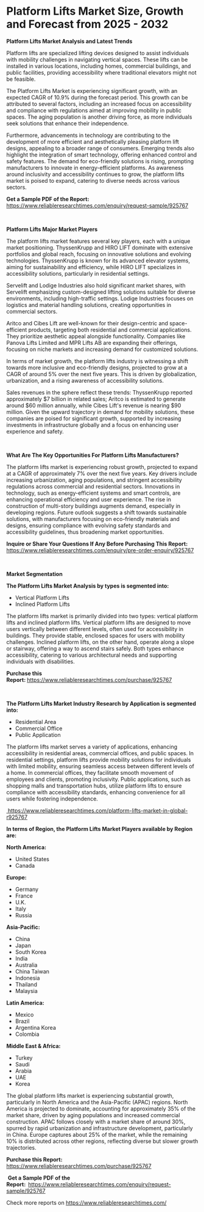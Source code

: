 <p><h1>Platform Lifts Market Size, Growth and Forecast from 2025 - 2032</h1></p><p><strong>Platform Lifts Market Analysis and Latest Trends</strong></p>
<p><p>Platform lifts are specialized lifting devices designed to assist individuals with mobility challenges in navigating vertical spaces. These lifts can be installed in various locations, including homes, commercial buildings, and public facilities, providing accessibility where traditional elevators might not be feasible. </p><p>The Platform Lifts Market is experiencing significant growth, with an expected CAGR of 10.9% during the forecast period. This growth can be attributed to several factors, including an increased focus on accessibility and compliance with regulations aimed at improving mobility in public spaces. The aging population is another driving force, as more individuals seek solutions that enhance their independence. </p><p>Furthermore, advancements in technology are contributing to the development of more efficient and aesthetically pleasing platform lift designs, appealing to a broader range of consumers. Emerging trends also highlight the integration of smart technology, offering enhanced control and safety features. The demand for eco-friendly solutions is rising, prompting manufacturers to innovate in energy-efficient platforms. As awareness around inclusivity and accessibility continues to grow, the platform lifts market is poised to expand, catering to diverse needs across various sectors.</p></p>
<p><strong>Get a Sample PDF of the Report:&nbsp;</strong> <a href="https://www.reliableresearchtimes.com/enquiry/request-sample/925767?utm_campaign=3313&utm_medium=2&utm_source=Github&utm_content=ia&utm_term=09042025&utm_id=platform-lifts">https://www.reliableresearchtimes.com/enquiry/request-sample/925767</a></p>
<p>&nbsp;</p>
<p><strong>Platform Lifts Major Market Players</strong></p>
<p><p>The platform lifts market features several key players, each with a unique market positioning. ThyssenKrupp and HIRO LIFT dominate with extensive portfolios and global reach, focusing on innovative solutions and evolving technologies. ThyssenKrupp is known for its advanced elevator systems, aiming for sustainability and efficiency, while HIRO LIFT specializes in accessibility solutions, particularly in residential settings.</p><p>Servelift and Lodige Industries also hold significant market shares, with Servelift emphasizing custom-designed lifting solutions suitable for diverse environments, including high-traffic settings. Lodige Industries focuses on logistics and material handling solutions, creating opportunities in commercial sectors.</p><p>Aritco and Cibes Lift are well-known for their design-centric and space-efficient products, targeting both residential and commercial applications. They prioritize aesthetic appeal alongside functionality. Companies like Panova Lifts Limited and MPR Lifts AB are expanding their offerings, focusing on niche markets and increasing demand for customized solutions.</p><p>In terms of market growth, the platform lifts industry is witnessing a shift towards more inclusive and eco-friendly designs, projected to grow at a CAGR of around 5% over the next five years. This is driven by globalization, urbanization, and a rising awareness of accessibility solutions.</p><p>Sales revenues in the sphere reflect these trends: ThyssenKrupp reported approximately $7 billion in related sales; Aritco is estimated to generate around $60 million annually, while Cibes Lift's revenue is nearing $90 million. Given the upward trajectory in demand for mobility solutions, these companies are poised for significant growth, supported by increasing investments in infrastructure globally and a focus on enhancing user experience and safety.</p></p>
<p>&nbsp;</p>
<p><strong>What Are The Key Opportunities For Platform Lifts Manufacturers?</strong></p>
<p><p>The platform lifts market is experiencing robust growth, projected to expand at a CAGR of approximately 7% over the next five years. Key drivers include increasing urbanization, aging populations, and stringent accessibility regulations across commercial and residential sectors. Innovations in technology, such as energy-efficient systems and smart controls, are enhancing operational efficiency and user experience. The rise in construction of multi-story buildings augments demand, especially in developing regions. Future outlook suggests a shift towards sustainable solutions, with manufacturers focusing on eco-friendly materials and designs, ensuring compliance with evolving safety standards and accessibility guidelines, thus broadening market opportunities.</p></p>
<p><strong>Inquire or Share Your Questions If Any Before Purchasing This Report:</strong> <a href="https://www.reliableresearchtimes.com/enquiry/pre-order-enquiry/925767?utm_campaign=3313&utm_medium=2&utm_source=Github&utm_content=ia&utm_term=09042025&utm_id=platform-lifts">https://www.reliableresearchtimes.com/enquiry/pre-order-enquiry/925767</a></p>
<p>&nbsp;</p>
<p><strong>Market Segmentation</strong></p>
<p><strong>The Platform Lifts Market Analysis by types is segmented into:</strong></p>
<p><ul><li>Vertical Platform Lifts</li><li>Inclined Platform Lifts</li></ul></p>
<p><p>The platform lifts market is primarily divided into two types: vertical platform lifts and inclined platform lifts. Vertical platform lifts are designed to move users vertically between different levels, often used for accessibility in buildings. They provide stable, enclosed spaces for users with mobility challenges. Inclined platform lifts, on the other hand, operate along a slope or stairway, offering a way to ascend stairs safely. Both types enhance accessibility, catering to various architectural needs and supporting individuals with disabilities.</p></p>
<p><strong>Purchase this Report:&nbsp;</strong><a href="https://www.reliableresearchtimes.com/purchase/925767?utm_campaign=3313&utm_medium=2&utm_source=Github&utm_content=ia&utm_term=09042025&utm_id=platform-lifts">https://www.reliableresearchtimes.com/purchase/925767</a></p>
<p>&nbsp;</p>
<p><strong>The Platform Lifts Market Industry Research by Application is segmented into:</strong></p>
<p><ul><li>Residential Area</li><li>Commercial Office</li><li>Public Application</li></ul></p>
<p><p>The platform lifts market serves a variety of applications, enhancing accessibility in residential areas, commercial offices, and public spaces. In residential settings, platform lifts provide mobility solutions for individuals with limited mobility, ensuring seamless access between different levels of a home. In commercial offices, they facilitate smooth movement of employees and clients, promoting inclusivity. Public applications, such as shopping malls and transportation hubs, utilize platform lifts to ensure compliance with accessibility standards, enhancing convenience for all users while fostering independence.</p></p>
<p><a href="https://www.reliableresearchtimes.com/platform-lifts-market-in-global-r925767?utm_campaign=3313&utm_medium=2&utm_source=Github&utm_content=ia&utm_term=09042025&utm_id=platform-lifts">&nbsp;https://www.reliableresearchtimes.com/platform-lifts-market-in-global-r925767</a></p>
<p><strong>In terms of Region, the Platform Lifts Market Players available by Region are:</strong></p>
<p>
    <p> <strong> North America: </strong>
        <ul>
            <li>United States</li>
            <li>Canada</li>
        </ul>
        </p> 
    <p> <strong> Europe: </strong>
        <ul>
            <li>Germany</li>
            <li>France</li>
            <li>U.K.</li>
            <li>Italy</li>
            <li>Russia</li>
        </ul>
        </p> 
    <p> <strong> Asia-Pacific: </strong>
        <ul>
            <li>China</li>
            <li>Japan</li>
            <li>South Korea</li>
            <li>India</li>
            <li>Australia</li>
            <li>China Taiwan</li>
            <li>Indonesia</li>
            <li>Thailand</li>
            <li>Malaysia</li>
        </ul>
        </p> 
    <p> <strong> Latin America: </strong>
        <ul>
            <li>Mexico</li>
            <li>Brazil</li>
            <li>Argentina Korea</li>
            <li>Colombia</li>
        </ul>
        </p> 
    <p> <strong> Middle East & Africa: </strong>
        <ul>
            <li>Turkey</li>
            <li>Saudi</li>
            <li>Arabia</li>
            <li>UAE</li>
            <li>Korea</li>
        </ul>
    </p>
    </p>
<p><p>The global platform lifts market is experiencing substantial growth, particularly in North America and the Asia-Pacific (APAC) regions. North America is projected to dominate, accounting for approximately 35% of the market share, driven by aging populations and increased commercial construction. APAC follows closely with a market share of around 30%, spurred by rapid urbanization and infrastructure development, particularly in China. Europe captures about 25% of the market, while the remaining 10% is distributed across other regions, reflecting diverse but slower growth trajectories.</p></p>
<p><strong>Purchase this Report: </strong><a href="https://www.reliableresearchtimes.com/purchase/925767?utm_campaign=3313&utm_medium=2&utm_source=Github&utm_content=ia&utm_term=09042025&utm_id=platform-lifts">https://www.reliableresearchtimes.com/purchase/925767</a></p>
<p>&nbsp;<strong>Get a Sample PDF of the Report:&nbsp;&nbsp;</strong><a href="https://www.reliableresearchtimes.com/enquiry/request-sample/925767?utm_campaign=3313&utm_medium=2&utm_source=Github&utm_content=ia&utm_term=09042025&utm_id=platform-lifts">https://www.reliableresearchtimes.com/enquiry/request-sample/925767</a></p>
<p><strong></strong></p>
<p>Check more reports on <a href="https://www.reliableresearchtimes.com/?utm_campaign=3313&utm_medium=2&utm_source=Github&utm_content=ia&utm_term=09042025&utm_id=platform-lifts">https://www.reliableresearchtimes.com/</a></p>